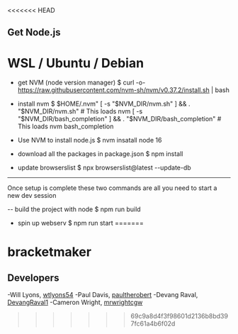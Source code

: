 <<<<<<< HEAD
## Get Node.js
# WSL / Ubuntu / Debian

- get NVM (node version manager)
$ curl -o- https://raw.githubusercontent.com/nvm-sh/nvm/v0.37.2/install.sh | bash

- install nvm
$ $HOME/.nvm"
  [ -s "$NVM_DIR/nvm.sh" ] && \. "$NVM_DIR/nvm.sh"  # This loads nvm
  [ -s "$NVM_DIR/bash_completion" ] && \. "$NVM_DIR/bash_completion"  # This loads nvm bash_completion



- Use NVM to install node.js
$ nvm insatall node 16

- download all the packages in package.json
$ npm install

- update browserslist
$ npx browserslist@latest --update-db

--------------------------------------
Once setup is complete these two commands are all you need to start a new dev session

-- build the project with node
$ npm run build

- spin up webserv
$ npm run start 
=======
# bracketmaker

## Developers
-Will Lyons, [wtlyons54](https://github.com/wtlyons54)
-Paul Davis, [paultherobert](https://github.com/paultherobert)
-Devang Raval, [DevangRaval1](https://github.com/DevangRaval1)
-Cameron Wright, [mrwrightcgw](https://github.com/mrwrightcgw)
>>>>>>> 69c9a8d4f3f98601d2136b8bd397fc61a4b6f02d

